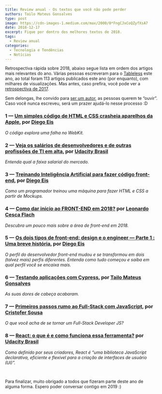 ```yaml
---
title: Review anual - Os textos que você não pode perder
authors: Tailo Mateus Gonsalves
type: post
image: https://cdn-images-1.medium.com/max/2000/0*FngCJxCoQZyfXsA7
date: 2018-12-17
excerpt: Fique por dentro dos melhores textos de 2018.
tags:
  - Review anual
categories:
  - Tecnologia e Tendências
  - Notícias
---
```



Retrospectiva rápida sobre 2018, abaixo segue lista em ordem dos artigos mais
relevantes do ano. Várias pessoas escreveram para o
[Tableless](https://tableless.com.br/) este ano, ao total foram 113 artigos
publicados este ano (por enquanto), com milhares de visualizações. Mas antes,
caso prefira, você pode ver a [retrospectiva de
2017](https://tableless.com.br/textos-mais-acessados-2017/).

Sem delongas, lhe convido para [ser um
autor](https://tableless.com.br/seja-um-autor/), as pessoas querem te “ouvir”.
Caso você nunca escreveu, será um prazer ajudá-lo nesse processo :D

### 1 — [Um simples código de HTML e CSS crasheia aparelhos da Apple](https://tableless.com.br/ataque-css-afeta-iphones/), por [Diego Eis](https://tableless.com.br/authors/diego-eis/)

*O código explora uma falha no WebKit.*

### 2 — [Veja os salários de desenvolvedores e de outras profissões de TI em alta](https://tableless.com.br/veja-os-salarios-de-desenvolvedores-e-de-outras-profissoes-de-ti-em-alta/), por [Udacity Brasil](https://tableless.com.br/authors/udacity-brasil/)

*Entenda qual a faixa salarial do mercado.*

### 3 — [Treinando Inteligência Artificial para fazer código front-end](https://tableless.com.br/machine-learning-codigo-frontend/), por [Diego Eis](https://tableless.com.br/authors/diego-eis/)

*Como um programador treinou uma máquina para fazer HTML e CSS a partir de
Mockups.*

### 4 — [Como dar início ao FRONT-END em 2018?](https://tableless.com.br/front-end-2018/) por [Leonardo Cesca Flach](https://tableless.com.br/authors/leonardo-cesca-flach)

*Descubra um pouco mais sobre a área de front-end em 2018.*

### 5 — [Os dois tipos de front-end: design e o engineer — Parte 1 : Uma breve história](https://tableless.com.br/os-dois-tipos-de-front-end-design-e-o-engineer-parte-1-uma-breve-historia/), por [Diego Eis](https://tableless.com.br/authors/diego-eis/)

*O perfil do desenvolvedor front-end mudou e se transformou em dois (talvez
mais) perfis diferentes. Entenda como tudo começou e saiba em qual perfil você
se encaixa mais.*

### 6 — [Testando aplicações com Cypress](https://tableless.com.br/testando-aplicacoes-com-cypress/), por [Tailo Mateus Gonsalves](https://tableless.com.br/authors/tailo-mateus-gonsalves/)

*As suas dores de cabeça acabaram.*

### 7 — [Primeiros passos rumo ao Full-Stack com JavaScript](https://tableless.com.br/primeiros-passos-fullstack-javascript/), por [Cristofer Sousa](https://tableless.com.br/authors/cristofer-sousa)

*O que você acha de se tornar um Full-Stack Developer JS?*

### 8 — [React: o que é e como funciona essa ferramenta?](https://tableless.com.br/react-o-que-e-e-como-funciona-essa-ferramenta/) por [Udacity Brasil](https://tableless.com.br/authors/udacity-brasil/)

*Como definido por seus criadores, React é “uma biblioteca JavaScript
declarativa, eficiente e flexível para a criação de interfaces de usuário
(UI)”.*

<br> 

Para finalizar, muito obrigado a todos que fizeram parte deste ano de alguma
forma. Espero poder conversar contigo em 2019 :)
